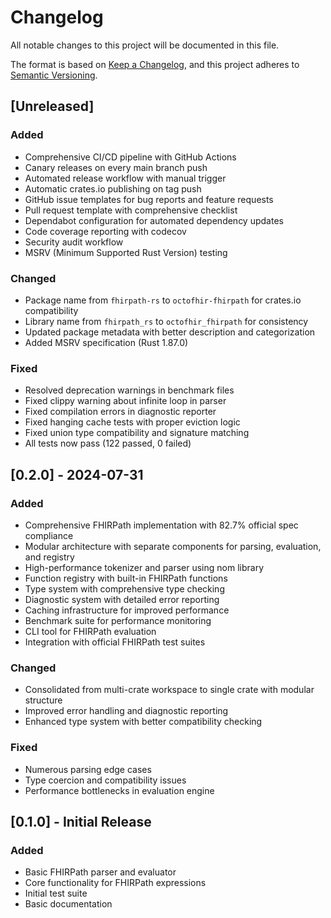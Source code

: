 # Changelog

All notable changes to this project will be documented in this file.

The format is based on [Keep a Changelog](https://keepachangelog.com/en/1.0.0/),
and this project adheres to [Semantic Versioning](https://semver.org/spec/v2.0.0.html).

## [Unreleased]

### Added
- Comprehensive CI/CD pipeline with GitHub Actions
- Canary releases on every main branch push
- Automated release workflow with manual trigger
- Automatic crates.io publishing on tag push
- GitHub issue templates for bug reports and feature requests
- Pull request template with comprehensive checklist
- Dependabot configuration for automated dependency updates
- Code coverage reporting with codecov
- Security audit workflow
- MSRV (Minimum Supported Rust Version) testing

### Changed
- Package name from `fhirpath-rs` to `octofhir-fhirpath` for crates.io compatibility
- Library name from `fhirpath_rs` to `octofhir_fhirpath` for consistency
- Updated package metadata with better description and categorization
- Added MSRV specification (Rust 1.87.0)

### Fixed
- Resolved deprecation warnings in benchmark files
- Fixed clippy warning about infinite loop in parser
- Fixed compilation errors in diagnostic reporter
- Fixed hanging cache tests with proper eviction logic
- Fixed union type compatibility and signature matching
- All tests now pass (122 passed, 0 failed)

## [0.2.0] - 2024-07-31

### Added
- Comprehensive FHIRPath implementation with 82.7% official spec compliance
- Modular architecture with separate components for parsing, evaluation, and registry
- High-performance tokenizer and parser using nom library
- Function registry with built-in FHIRPath functions
- Type system with comprehensive type checking
- Diagnostic system with detailed error reporting
- Caching infrastructure for improved performance
- Benchmark suite for performance monitoring
- CLI tool for FHIRPath evaluation
- Integration with official FHIRPath test suites

### Changed
- Consolidated from multi-crate workspace to single crate with modular structure
- Improved error handling and diagnostic reporting
- Enhanced type system with better compatibility checking

### Fixed
- Numerous parsing edge cases
- Type coercion and compatibility issues
- Performance bottlenecks in evaluation engine

## [0.1.0] - Initial Release

### Added
- Basic FHIRPath parser and evaluator
- Core functionality for FHIRPath expressions
- Initial test suite
- Basic documentation